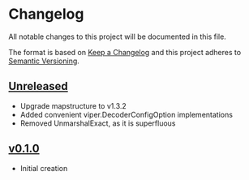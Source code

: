 # Changelog
All notable changes to this project will be documented in this file.

The format is based on [Keep a Changelog](http://keepachangelog.com/en/1.0.0/)
and this project adheres to [Semantic Versioning](http://semver.org/spec/v2.0.0.html).

## [Unreleased]
- Upgrade mapstructure to v1.3.2
- Added convenient viper.DecoderConfigOption implementations
- Removed UnmarshalExact, as it is superfluous

## [v0.1.0]
- Initial creation

[Unreleased]: https://github.com/xmidt-org/__PROJECT__/compare/v0.1.0..HEAD
[v0.1.0]: https://github.com/xmidt-org/__PROJECT__/compare/0.0.0...v0.1.0
